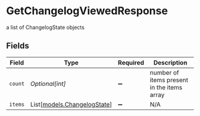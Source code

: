 # GetChangelogViewedResponse

a list of ChangelogState objects


## Fields

| Field                                                      | Type                                                       | Required                                                   | Description                                                |
| ---------------------------------------------------------- | ---------------------------------------------------------- | ---------------------------------------------------------- | ---------------------------------------------------------- |
| `count`                                                    | *Optional[int]*                                            | :heavy_minus_sign:                                         | number of items present in the items array                 |
| `items`                                                    | List[[models.ChangelogState](../models/changelogstate.md)] | :heavy_minus_sign:                                         | N/A                                                        |
